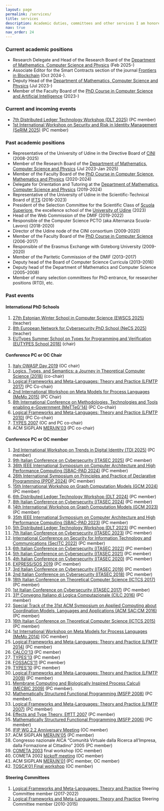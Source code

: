 ```yaml
---
layout: page
permalink: /services/
title: services
description: Academic duties, committees and other services I am honored to offer.
nav: true
nav_order: 24
---
```

### Current academic positions
- Research Delegate and Head of the Research Board of the [Department of Mathematics, Computer Science and Physics](https://www.dmif.uniud.it) (Feb 2025-)
- Associate Editor for the Smart Contracts section of the journal [Frontiers in Blockchain](https://www.frontiersin.org/journals/blockchain/sections/smart-contracts) (Oct 2024-).
- Deputy Head of the [Department of Mathematics, Computer Science and Physics](https://www.dmif.uniud.it) (Jul 2023-)
- Member of the Faculty Board of the [PhD Course in Computer Science and Artificial Intelligence](https://www.dmif.uniud.it/dottorato/iai/) (2023-)

### Current and incoming events
- [7th Distributed Ledger Technology Workshop (DLT 2025)](https://events.dimes.unical.it/dlt2025/) (PC member)
- [1st International Workshop on Security and Risk in Identity Management (SeRIM 2025)](https://st.fbk.eu/events/SeRIM2025/) (PC member)

### Past academic positions
- Representative of the University of Udine in the Directive Board of [CINI](https://www.consorzio-cini.it) (2008-2025)
- Member of the Research Board of the [Department of Mathematics, Computer Science and Physics](https://www.dmif.uniud.it) (Jul 2023-Jan 2025)
- Member of the Faculty Board of the [PhD Course in Computer Science, Mathematics and Physics](https://www.dmif.uniud.it/dottorato/imf/) (2020-2024)
- Delegate for Orientation and Tutoring at the [Department of Mathematics, Computer Science and Physics](https://www.dmif.uniud.it) (2019-2024)
- Representative of the University of Udine in the Scientific-Technical Board of [IFTS](https://www.formazioneiftsfvg.it/corsi-gratuiti-di-informatica-fvg/) (2016-2023)
- President of the Selection Committee for the Scientific Class of [Scuola Superiore](https://superiore.uniud.it), the excellence school of the [University of Udine](https://www.uniud.it) (2023)
- Head of the Web Commission of the DMIF (2019-2022)
- Responsible of the Computer Science PCTO (aka Alternanza Scuola-Lavoro) (2018-2020)
- Director of the Udine node of the CINI consortium (2009-2020)
- Member of the Faculty Board of the [PhD Course in Computer Science](https://www.dmif.uniud.it/dottorato/informatica/) (2006-2017)
- Responsible of the Erasmus Exchange with Goteborg University (2009-2020)
- Member of the Paritetic Commission of the DMIF (2013–2017)
- Deputy head of the Board of Computer Science Curricula (2013–2016)
- Deputy head of the Department of Mathematics and Computer Science (2005–2008)
- Member of many selection committees for PhD entrance, for researcher positions (RTD), etc.

### Past events
#### International PhD Schools
1. [27th Estonian Winter School in Computer Science (EWSCS 2025)](https://cs.ioc.ee/ewscs/2025/) (teacher)
1. [8th European Network for Cybersecurity PhD School (NeCS 2025)](https://necs-winterschool.disi.unitn.it) (teacher)
1. [EUTypes Summer School on Types for Programming and Verification (EUTYPES School 2018)](https://sites.google.com/view/2018eutypesschool/home) (chair)

#### Conference PC or OC Chair
1. [Italy OWASP Day 2019](https://wiki.owasp.org/index.php/Italy_OWASP_Day_Udine_2019) (OC chair)
1. [Logics, Types, and Semantics: a Journey in Theoretical Computer Science (2018)](http://lts.dimi.uniud.it/) (co-chair)
1. [Logical Frameworks and Meta-Languages: Theory and Practice (LFMTP 2017)](http://lfmtp.org/workshops/2017/home.shtml) (PC Co-chair)
1. [2nd International Workshop on Meta Models for Process Languages (MeMo 2015)](http://discotec2015.inria.fr/memo-2015/) (PC Chair)
1. [8th International Conference on Methodologies, Technologies and Tools enabling e-Government (MeTTeG'14)](http://conferences.cs.unicam.it/metteg14/) (PC Co-chair)
1. [Logical Frameworks and Meta-Languages: Theory and Practice (LFMTP 2010)](http://lfmtp.org/workshops/2010/Site/Welcome.html) (PC Co-chair)
1. [TYPES 2007](/types07) (OC and PC co-chair)
1. ACM SIGPLAN [MERλIN'03](https://web.archive.org/web/20070620005050/http://merlin.dimi.uniud.it/merlin03/) (PC co-chair)

#### Conference PC or OC member
1. [3rd International Workshop on Trends in Digital Identity (TDI 2025)](https://st.fbk.eu/events/TDI2025) (PC member)
1. [9th Italian Conference on Cybersecurity (ITASEC 2025)](https://www.itasec.it/) (PC member)
1. [36th IEEE International Symposium on Computer Architecture and High Performance Computing (SBAC-PAD 2024)](https://sites.google.com/ime.usp.br/sbac2024/) (PC member)
1. [26th International Symposium on Principles and Practice of Declarative Programming (PPDP 2024)](https://ppdp2024.github.io) (PC member)
1. [15th International Workshop on Graph Computation Models (GCM 2024)](https://conf.researchr.org/home/staf-2024/gcm-2024) (PC member)
1. [6th Distributed Ledger Technology Workshop (DLT 2024)](https://dlt2024.di.unito.it/) (PC member)
1. [8th Italian Conference on Cybersecurity (ITASEC 2024)](https://www.itasec.it/) (PC member)
1. [14th International Workshop on Graph Computation Models (GCM 2023)](https://conf.researchr.org/home/staf-2023/gcm-2023) (PC member)
1. [35th IEEE International Symposium on Computer Architecture and High Performance Computing (SBAC-PAD 2023)](https://www.inf.pucrs.br/sbacpad2023/) (PC member)
1. [5th Distributed Ledger Technology Workshop (DLT 2023)](https://dltgroup.dmi.unipg.it/DLTWorkshop/dlt2023.html) (PC member)
1. [7th Italian Conference on Cybersecurity (ITASEC 2023)](https://www.itasec.it/) (PC member)
1. [International Conference on Security for Information Technology and Communications (SecITC 2022)](https://secitc.eu) (PC member)
1. [6th Italian Conference on Cybersecurity (ITASEC 2022)](https://2022.itasec.it/) (PC member)
1. [5th Italian Conference on Cybersecurity (ITASEC 2021)](https://2021.itasec.it/) (PC member)
1. [4th Italian Conference on Cybersecurity (ITASEC 2020)](https://2020.itasec.it/) (PC member)
1. [EXPRESS/SOS 2019](https://express-sos2019.cs.ru.nl) (PC member)
1. [3rd Italian Conference on Cybersecurity (ITASEC 2019)](https://2019.itasec.it/) (PC member)
1. [2nd Italian Conference on Cybersecurity (ITASEC 2018)](https://2018.itasec.it/) (PC member)
1. [18th Italian Conference on Theoretical Computer Science (ICTCS 2017)](http://ictcs2017.unina.it) (PC member)
1. [1st Italian Conference on Cybersecurity (ITASEC 2017)](http://2017.itasec.it/) (PC member)
1. [31º Convegno Italiano di Logica Computazionale (CILC 2016)](http://cilc2016.org) (PC member)
1. [Special Track of the 31st ACM Symposium on Applied Computing about Coordination Models, Languages and Applications (ACM
    SAC:CM 2016)](http://sac2016.apice.unibo.it) (PC member)
1. [16th Italian Conference on Theoretical Computer Science (ICTCS 2015)](http://ictcs2015.disia.unifi.it) (PC member)
1. [1st International Workshop on Meta Models for Process Languages (MeMo 2014)](http://www.itu.dk/research/models/wiki/index.php/MeMo2014/) (OC member)
1. [Logical Frameworks and Meta-Languages: Theory and Practice (LFMTP 2014)](http://complogic.cs.mcgill.ca/lfmtp14/) (PC member)
1. [CALCO'13](http://coalg.org/calco13/) (PC member)
1. [TYPES'13](http://www.irit.fr/TYPES2013/) (PC member)
1. [FOSSACS'11](http://www2.tcs.ifi.lmu.de/Konferenzen/FoSSaCS_2011) (PC member)
1. [TYPES'10](http://types10.mimuw.edu.pl/) (PC member)
1. [Logical Frameworks and Meta-Languages: Theory and Practice (LFMTP 2009)](http://workshops.inf.ed.ac.uk/lfmtp/) (PC member)
1. [Membrane Computing and Biologically Inspired Process Calculi (MECBIC 2009)](http://profs.info.uaic.ro/~mecbic/) (PC member).
1. [Mathematically Structured Functional Programming (MSFP 2008)](http://msfp.org.uk/) (PC member).
1. [Logical Frameworks and Meta-Languages: Theory and Practice (LFMTP 2007)](http://www.cs.mcgill.ca/~bpientka/lfmtp07/) (PC member)
1. [Effects and Type Theory, EffTT 2007](http://cs.ioc.ee/efftt/) (PC member)
1. [Mathematically Structured Functional Programming (MSFP 2006)](http://cs.ioc.ee/mpc-amast06/msfp/) (PC member)
1. [IFIP WG 2.2 Anniversary Meeting](/ifip06) (OC member)
1. ACM SIGPLAN [MERλIN'05](http://merlin.dimi.uniud.it) (PC member)
1. Congresso nazionale AICA “Comunità Virtuale dalla Ricerca all’Impresa, dalla Formazione al Cittadino” 2005 (PC member)
1. [COMETA 2003](http://cometa.dimi.uniud.it/cometa03/) final workshop (OC member)
1. COMETA 2002 [kickoff meeting](http://cometa.dimi.uniud.it/meetings/kickoff) (OC member)
1. ACM SIGPLAN [MERλIN'01](https://dblp.org/db/conf/merlin/merlin2001.html) (PC member, OC member)
1. [TOSCA'01 Final workshop](http://farfarello.dimi.uniud.it/tosca01/) (OC member)


#### Steering Committees
1. [Logical Frameworks and Meta-Languages: Theory and Practice](http://lfmtp.org/) Steering Committee member (2017-2022)
1. [Logical Frameworks and Meta-Languages: Theory and Practice](http://lfmtp.org/) Steering Committee member (2010-2015)
